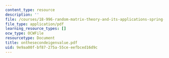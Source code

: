 ```yaml
---
content_type: resource
description: ''
file: /courses/18-996-random-matrix-theory-and-its-applications-spring-2004/9e9aa00fbf87275a55ceeefbced16d9c_onthesecondeigenvalue.pdf
file_type: application/pdf
learning_resource_types: []
ocw_type: OCWFile
resourcetype: Document
title: onthesecondeigenvalue.pdf
uid: 9e9aa00f-bf87-275a-55ce-eefbced16d9c
---
```

